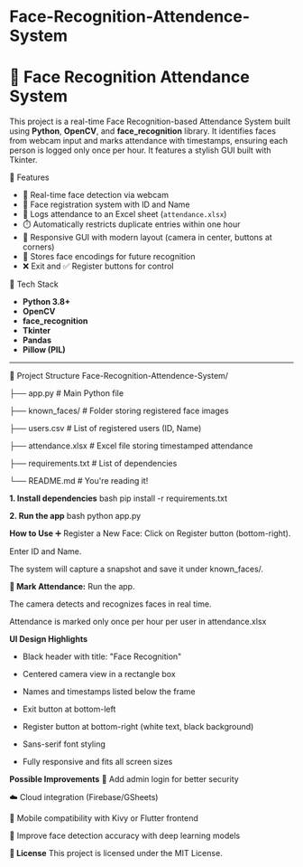 # Face-Recognition-Attendence-System
# 🧠 Face Recognition Attendance System

This project is a real-time Face Recognition-based Attendance System built using **Python**, **OpenCV**, and **face_recognition** library. It identifies faces from webcam input and marks attendance with timestamps, ensuring each person is logged only once per hour. It features a stylish GUI built with Tkinter.


 🚀 Features

- 🎥 Real-time face detection via webcam
- 🔐 Face registration system with ID and Name
- 🧾 Logs attendance to an Excel sheet (`attendance.xlsx`)
- ⏱️ Automatically restricts duplicate entries within one hour
- 🎨 Responsive GUI with modern layout (camera in center, buttons at corners)
- 💾 Stores face encodings for future recognition
- ❌ Exit and ✅ Register buttons for control



🧰 Tech Stack

- **Python 3.8+**
- **OpenCV**
- **face_recognition**
- **Tkinter**
- **Pandas**
- **Pillow (PIL)**

---

📁 Project Structure
Face-Recognition-Attendence-System/


├── app.py # Main Python file

├── known_faces/ # Folder storing registered face images

├── users.csv # List of registered users (ID, Name)

├── attendance.xlsx # Excel file storing timestamped attendance

├── requirements.txt # List of dependencies

└── README.md # You're reading it!





**1. Install dependencies**
bash
pip install -r requirements.txt

**2. Run the app**
bash
python app.py



**How to Use**
➕ Register a New Face:
Click on Register button (bottom-right).

Enter ID and Name.

The system will capture a snapshot and save it under known_faces/.

**🧠 Mark Attendance:**
Run the app.

The camera detects and recognizes faces in real time.

Attendance is marked only once per hour per user in attendance.xlsx





**UI Design Highlights**
- Black header with title: "Face Recognition"

- Centered camera view in a rectangle box

- Names and timestamps listed below the frame

- Exit button at bottom-left

- Register button at bottom-right (white text, black background)

- Sans-serif font styling

- Fully responsive and fits all screen sizes


**Possible Improvements**
🔐 Add admin login for better security

☁️ Cloud integration (Firebase/GSheets)

📱 Mobile compatibility with Kivy or Flutter frontend

🎯 Improve face detection accuracy with deep learning models

**📄 License**
This project is licensed under the MIT License.






